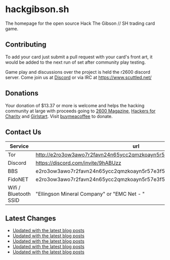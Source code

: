 # hackgibson.sh
The homepage for the open source Hack The Gibson // SH trading card game.


## Contributing

To add your card just submit a pull request with your card's front art, it would be added to the next run of set after community play testing.

Game play and discussions over the project is held the r2600 discord server. Come join us at [Discord](https://discord.com/invite/9hABUzz) or via IRC at https://www.scuttled.net/


## Donations

Your donation of $13.37 or more is welcome and helps the hacking community at large with proceeds going to [2600 Magazine](https://2600.com/), [Hackers for Charity](https://hackersforcharity.org) and [Girlstart](https://girlstart.org).  Visit [buymeacoffee](https://www.buymeacoffee.com/hackgibson.sh) to donate.


## Contact Us

Service | url
-|-
Tor | http://e2ro3ow3awo7r2favn24n65ycc2qmzkoayn5r57e3f56nvjwdcgg32ad.onion
Discord | https://discord.com/invite/9hABUzz
BBS | e2ro3ow3awo7r2favn24n65ycc2qmzkoayn5r57e3f56nvjwdcgg32ad.onion:23
FidoNET | e2ro3ow3awo7r2favn24n65ycc2qmzkoayn5r57e3f56nvjwdcgg32ad.onion:24554
Wifi / Bluetooth SSID | "Ellingson Mineral Company" or "EMC Net - <fidonet address>"

## Latest Changes
<!-- BLOG-POST-LIST:START -->
- [Updated with the latest blog posts](https://github.com/DFW2600/hackgibson.sh/commit/1e2fbda2ab2f4aa3caeab3adc6e0938c3a540230)
- [Updated with the latest blog posts](https://github.com/DFW2600/hackgibson.sh/commit/c74bf8c460cda31a7d4df2d6dca073b10455b050)
- [Updated with the latest blog posts](https://github.com/DFW2600/hackgibson.sh/commit/0c2d0f4c9a5fdf5883dbd8349da3133974a56ac9)
- [Updated with the latest blog posts](https://github.com/DFW2600/hackgibson.sh/commit/997e8bde7573603cc0fe2eb12e718374ada40739)
- [Updated with the latest blog posts](https://github.com/DFW2600/hackgibson.sh/commit/d2c0b756fd29e958e1c82a5635fe17bd1af602a9)
<!-- BLOG-POST-LIST:END -->
